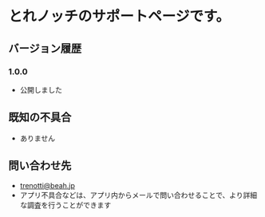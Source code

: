 # とれノッチのサポートページです。

## バージョン履歴
### 1.0.0
- 公開しました


## 既知の不具合
- ありません

## 問い合わせ先
- trenotti@beah.jp
- アプリ不具合などは、アプリ内からメールで問い合わせることで、より詳細な調査を行うことができます
